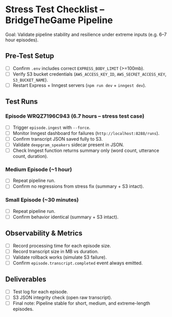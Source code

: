 # Stress Test Checklist – BridgeTheGame Pipeline

Goal: Validate pipeline stability and resilience under extreme inputs (e.g. 6–7 hour episodes).

## Pre-Test Setup
- [ ] Confirm `.env` includes correct `EXPRESS_BODY_LIMIT` (>=100mb).
- [ ] Verify S3 bucket credentials (`AWS_ACCESS_KEY_ID`, `AWS_SECRET_ACCESS_KEY`, `S3_BUCKET_NAME`).
- [ ] Restart Express + Inngest servers (`npm run dev` + `inngest dev`).

## Test Runs
### Episode WRQZ7196C943 (6.7 hours – stress test case)
- [ ] Trigger `episode.ingest` with `--force`.
- [ ] Monitor Inngest dashboard for failures (`http://localhost:8288/runs`).
- [ ] Confirm transcript JSON saved fully to S3.
- [ ] Validate `deepgram_speakers` sidecar present in JSON.
- [ ] Check Inngest function returns summary only (word count, utterance count, duration).

### Medium Episode (~1 hour)
- [ ] Repeat pipeline run.
- [ ] Confirm no regressions from stress fix (summary + S3 intact).

### Small Episode (~30 minutes)
- [ ] Repeat pipeline run.
- [ ] Confirm behavior identical (summary + S3 intact).

## Observability & Metrics
- [ ] Record processing time for each episode size.
- [ ] Record transcript size in MB vs duration.
- [ ] Validate rollback works (simulate S3 failure).
- [ ] Confirm `episode.transcript.completed` event always emitted.

## Deliverables
- [ ] Test log for each episode.
- [ ] S3 JSON integrity check (open raw transcript).
- [ ] Final note: Pipeline stable for short, medium, and extreme-length episodes.